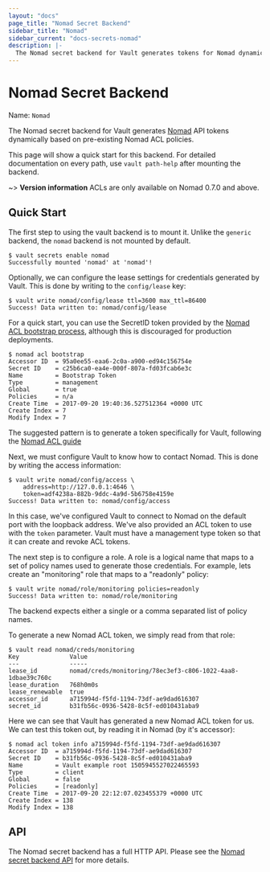 ```yaml
---
layout: "docs"
page_title: "Nomad Secret Backend"
sidebar_title: "Nomad"
sidebar_current: "docs-secrets-nomad"
description: |-
  The Nomad secret backend for Vault generates tokens for Nomad dynamically.
---
```


# Nomad Secret Backend

Name: `Nomad`

The Nomad secret backend for Vault generates
[Nomad](https://www.nomadproject.io)
API tokens dynamically based on pre-existing Nomad ACL policies.

This page will show a quick start for this backend. For detailed documentation
on every path, use `vault path-help` after mounting the backend.

~> **Version information** ACLs are only available on Nomad 0.7.0 and above.

## Quick Start

The first step to using the vault backend is to mount it.
Unlike the `generic` backend, the `nomad` backend is not mounted by default.

```
$ vault secrets enable nomad
Successfully mounted 'nomad' at 'nomad'!
```

Optionally, we can configure the lease settings for credentials generated
by Vault. This is done by writing to the `config/lease` key:

```
$ vault write nomad/config/lease ttl=3600 max_ttl=86400
Success! Data written to: nomad/config/lease
```

For a quick start, you can use the SecretID token provided by the [Nomad ACL bootstrap
process](https://www.nomadproject.io/guides/acl.html#generate-the-initial-token), although this
is discouraged for production deployments. 

```
$ nomad acl bootstrap
Accessor ID  = 95a0ee55-eaa6-2c0a-a900-ed94c156754e
Secret ID    = c25b6ca0-ea4e-000f-807a-fd03fcab6e3c
Name         = Bootstrap Token
Type         = management
Global       = true
Policies     = n/a
Create Time  = 2017-09-20 19:40:36.527512364 +0000 UTC
Create Index = 7
Modify Index = 7
```
The suggested pattern is to generate a token specifically for Vault, following the 
[Nomad ACL guide](https://www.nomadproject.io/guides/acl.html)

Next, we must configure Vault to know how to contact Nomad.
This is done by writing the access information:

```
$ vault write nomad/config/access \
    address=http://127.0.0.1:4646 \
    token=adf4238a-882b-9ddc-4a9d-5b6758e4159e
Success! Data written to: nomad/config/access
```

In this case, we've configured Vault to connect to Nomad
on the default port with the loopback address. We've also provided
an ACL token to use with the `token` parameter. Vault must have a management
type token so that it can create and revoke ACL tokens.

The next step is to configure a role. A role is a logical name that maps
to a set of policy names used to generate those credentials. For example, lets create
an "monitoring" role that maps to a "readonly" policy:

```
$ vault write nomad/role/monitoring policies=readonly
Success! Data written to: nomad/role/monitoring
```

The backend expects either a single or a comma separated list of policy names.

To generate a new Nomad ACL token, we simply read from that role:

```
$ vault read nomad/creds/monitoring
Key              Value
---              -----
lease_id         nomad/creds/monitoring/78ec3ef3-c806-1022-4aa8-1dbae39c760c
lease_duration   768h0m0s
lease_renewable  true
accessor_id      a715994d-f5fd-1194-73df-ae9dad616307
secret_id        b31fb56c-0936-5428-8c5f-ed010431aba9
```

Here we can see that Vault has generated a new Nomad ACL token for us.
We can test this token out, by reading it in Nomad (by it's accessor):

```
$ nomad acl token info a715994d-f5fd-1194-73df-ae9dad616307
Accessor ID  = a715994d-f5fd-1194-73df-ae9dad616307
Secret ID    = b31fb56c-0936-5428-8c5f-ed010431aba9
Name         = Vault example root 1505945527022465593
Type         = client
Global       = false
Policies     = [readonly]
Create Time  = 2017-09-20 22:12:07.023455379 +0000 UTC
Create Index = 138
Modify Index = 138
```

## API

The Nomad secret backend has a full HTTP API. Please see the
[Nomad secret backend API](/api/secret/nomad/index.html) for more
details.
